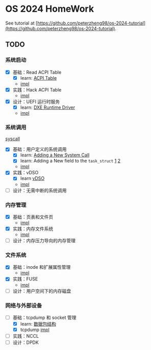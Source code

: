 # OS 2024 HomeWork

See tutorial at [https://github.com/peterzheng98/os-2024-tutorial](https://github.com/peterzheng98/os-2024-tutorial).

## TODO

### 系统启动

- [x] 基础：Read ACPI Table
  - [x] learn: [ACPI Table](https://blog.csdn.net/u011280717/article/details/124959776)
  - [impl](./HelloWorldPkg/HelloWorld.c)
- [x] 实践：Hack ACPI Table
  - [impl](./HelloWorldPkg/HelloWorld.c)
- [x] 设计：UEFI 运行时服务
  - [x] learn: [DXE Runtime Driver](https://tianocore-docs.github.io/edk2-ModuleWriteGuide/draft/8_dxe_drivers_non-uefi_drivers/88_dxe_runtime_driver.html)
  - [impl](./HardwareInfoAppPkg)

### 系统调用

[syscall](./syscall/)

- [x] 基础：用户定义的系统调用
  - [x] learn: [Adding a New System Call](https://www.kernel.org/doc/html/v5.15/process/adding-syscalls.html)
  - [x] learn: Adding a New field to the `task_struct` [1](https://stackoverflow.com/questions/8044652/adding-entry-to-task-struct-and-initializing-to-default-value) [2](https://www.linuxquestions.org/questions/programming-9/adding-a-new-field-to-task_struct-310638/)
  - [impl](./syscall/kv_syscall/)
- [x] 实践：vDSO
  - [x] learn [vDSO](https://zhuanlan.zhihu.com/p/436454953)
  - [impl](./syscall/vdso/)
- [ ] 设计：无需中断的系统调用

### 内存管理

- [x] 基础：页表和文件页
  - [impl](./memctrl/mmap/)
- [x] 实践：内存文件系统
  - [impl](./memctrl/ramfs/)
- [ ] 设计：内存压力导向的内存管理

### 文件系统

- [x] 基础：inode 和扩展属性管理
  - [impl](./filesystem/inode/)
- [x] 实践：FUSE
  - [impl](./filesystem/fuse/)
- [ ] 设计：用户空间下的内存磁盘

### 网络与外部设备

- [ ] 基础：tcpdump 和 socket 管理
  - [x] learn: [数据包结构](https://zhuanlan.zhihu.com/p/532166995)
  - [x] tcpdump [impl](./network/tcpdump/)
- [ ] 实践：NCCL
- [ ] 设计：DPDK
